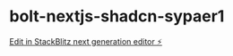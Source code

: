 # bolt-nextjs-shadcn-sypaer1

[Edit in StackBlitz next generation editor ⚡️](https://stackblitz.com/~/github.com/jensfr1/bolt-nextjs-shadcn-sypaer1)